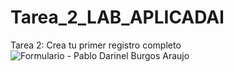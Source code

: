 # Tarea_2_LAB_APLICADAl

Tarea 2: Crea tu primer registro completo
![Formulario  - Pablo Darinel Burgos Araujo](https://user-images.githubusercontent.com/97201832/151718580-b295dc5b-270d-42f6-9da6-d303265390e1.png)
